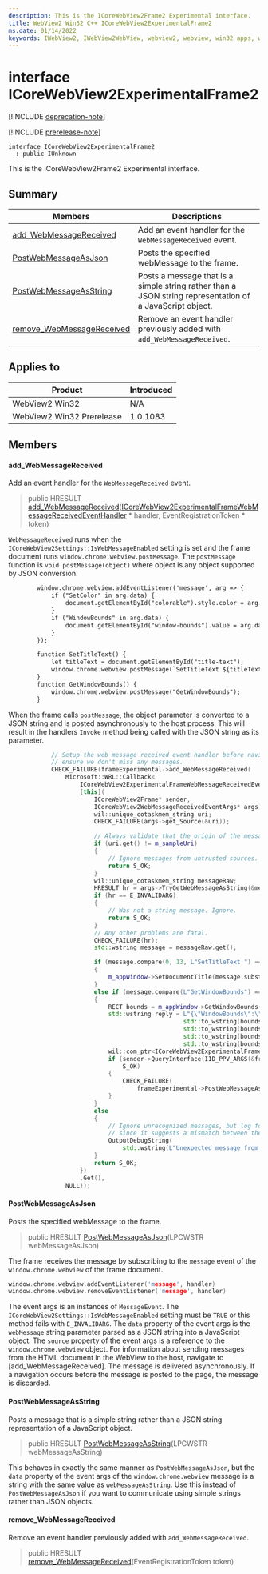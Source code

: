 ```yaml
---
description: This is the ICoreWebView2Frame2 Experimental interface.
title: WebView2 Win32 C++ ICoreWebView2ExperimentalFrame2
ms.date: 01/14/2022
keywords: IWebView2, IWebView2WebView, webview2, webview, win32 apps, win32, edge, ICoreWebView2, ICoreWebView2Controller, browser control, edge html, ICoreWebView2ExperimentalFrame2
---
```


# interface ICoreWebView2ExperimentalFrame2

[!INCLUDE [deprecation-note](../includes/deprecation-note.md)]

[!INCLUDE [prerelease-note](../includes/prerelease-note.md)]

```
interface ICoreWebView2ExperimentalFrame2
  : public IUnknown
```

This is the ICoreWebView2Frame2 Experimental interface.

## Summary

 Members                        | Descriptions
--------------------------------|---------------------------------------------
[add_WebMessageReceived](#add_webmessagereceived) | Add an event handler for the `WebMessageReceived` event.
[PostWebMessageAsJson](#postwebmessageasjson) | Posts the specified webMessage to the frame.
[PostWebMessageAsString](#postwebmessageasstring) | Posts a message that is a simple string rather than a JSON string representation of a JavaScript object.
[remove_WebMessageReceived](#remove_webmessagereceived) | Remove an event handler previously added with `add_WebMessageReceived`.

## Applies to

Product                         | Introduced
--------------------------------|---------------------------------------------
WebView2 Win32            |    N/A
WebView2 Win32 Prerelease |    1.0.1083

## Members

#### add_WebMessageReceived

Add an event handler for the `WebMessageReceived` event.

> public HRESULT [add_WebMessageReceived](#add_webmessagereceived)([ICoreWebView2ExperimentalFrameWebMessageReceivedEventHandler](icorewebview2experimentalframewebmessagereceivedeventhandler.md) * handler, EventRegistrationToken * token)

`WebMessageReceived` runs when the `ICoreWebView2Settings::IsWebMessageEnabled` setting is set and the frame document runs `window.chrome.webview.postMessage`. The `postMessage` function is `void postMessage(object)` where object is any object supported by JSON conversion.

```html
        window.chrome.webview.addEventListener('message', arg => {
            if ("SetColor" in arg.data) {
                document.getElementById("colorable").style.color = arg.data.SetColor;
            }
            if ("WindowBounds" in arg.data) {
                document.getElementById("window-bounds").value = arg.data.WindowBounds;
            }
        });

        function SetTitleText() {
            let titleText = document.getElementById("title-text");
            window.chrome.webview.postMessage(`SetTitleText ${titleText.value}`);
        }
        function GetWindowBounds() {
            window.chrome.webview.postMessage("GetWindowBounds");
        }
```
 When the frame calls `postMessage`, the object parameter is converted to a JSON string and is posted asynchronously to the host process. This will result in the handlers `Invoke` method being called with the JSON string as its parameter.

```cpp
            // Setup the web message received event handler before navigating to
            // ensure we don't miss any messages.
            CHECK_FAILURE(frameExperimental->add_WebMessageReceived(
                Microsoft::WRL::Callback<
                    ICoreWebView2ExperimentalFrameWebMessageReceivedEventHandler>(
                    [this](
                        ICoreWebView2Frame* sender,
                        ICoreWebView2WebMessageReceivedEventArgs* args) {
                        wil::unique_cotaskmem_string uri;
                        CHECK_FAILURE(args->get_Source(&uri));

                        // Always validate that the origin of the message is what you expect.
                        if (uri.get() != m_sampleUri)
                        {
                            // Ignore messages from untrusted sources.
                            return S_OK;
                        }
                        wil::unique_cotaskmem_string messageRaw;
                        HRESULT hr = args->TryGetWebMessageAsString(&messageRaw);
                        if (hr == E_INVALIDARG)
                        {
                            // Was not a string message. Ignore.
                            return S_OK;
                        }
                        // Any other problems are fatal.
                        CHECK_FAILURE(hr);
                        std::wstring message = messageRaw.get();

                        if (message.compare(0, 13, L"SetTitleText ") == 0)
                        {
                            m_appWindow->SetDocumentTitle(message.substr(13).c_str());
                        }
                        else if (message.compare(L"GetWindowBounds") == 0)
                        {
                            RECT bounds = m_appWindow->GetWindowBounds();
                            std::wstring reply = L"{\"WindowBounds\":\"Left:" +
                                                 std::to_wstring(bounds.left) + L"\\nTop:" +
                                                 std::to_wstring(bounds.top) + L"\\nRight:" +
                                                 std::to_wstring(bounds.right) + L"\\nBottom:" +
                                                 std::to_wstring(bounds.bottom) + L"\"}";
                            wil::com_ptr<ICoreWebView2ExperimentalFrame2> frameExperimental;
                            if (sender->QueryInterface(IID_PPV_ARGS(&frameExperimental)) ==
                                S_OK)
                            {
                                CHECK_FAILURE(
                                    frameExperimental->PostWebMessageAsJson(reply.c_str()));
                            }
                        }
                        else
                        {
                            // Ignore unrecognized messages, but log for further investigation
                            // since it suggests a mismatch between the web content and the host.
                            OutputDebugString(
                                std::wstring(L"Unexpected message from frame:" + message).c_str());
                        }
                        return S_OK;
                    })
                    .Get(),
                NULL));
```

#### PostWebMessageAsJson

Posts the specified webMessage to the frame.

> public HRESULT [PostWebMessageAsJson](#postwebmessageasjson)(LPCWSTR webMessageAsJson)

The frame receives the message by subscribing to the `message` event of the `window.chrome.webview` of the frame document.

```cpp
window.chrome.webview.addEventListener('message', handler)
window.chrome.webview.removeEventListener('message', handler)
```

The event args is an instances of `MessageEvent`. The `ICoreWebView2Settings::IsWebMessageEnabled` setting must be `TRUE` or this method fails with `E_INVALIDARG`. The `data` property of the event args is the `webMessage` string parameter parsed as a JSON string into a JavaScript object. The `source` property of the event args is a reference to the `window.chrome.webview` object. For information about sending messages from the HTML document in the WebView to the host, navigate to [add_WebMessageReceived]. The message is delivered asynchronously. If a navigation occurs before the message is posted to the page, the message is discarded.

#### PostWebMessageAsString

Posts a message that is a simple string rather than a JSON string representation of a JavaScript object.

> public HRESULT [PostWebMessageAsString](#postwebmessageasstring)(LPCWSTR webMessageAsString)

This behaves in exactly the same manner as `PostWebMessageAsJson`, but the `data` property of the event args of the `window.chrome.webview` message is a string with the same value as `webMessageAsString`. Use this instead of `PostWebMessageAsJson` if you want to communicate using simple strings rather than JSON objects.

#### remove_WebMessageReceived

Remove an event handler previously added with `add_WebMessageReceived`.

> public HRESULT [remove_WebMessageReceived](#remove_webmessagereceived)(EventRegistrationToken token)

